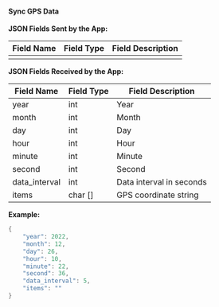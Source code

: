 #### Sync GPS Data


**JSON Fields Sent by the App:**

| Field Name      | Field Type | Field Description |
| --------------- | ---------- | ----------------- |
|                 |            |                   |

**JSON Fields Received by the App:**

| Field Name       | Field Type | Field Description |
| ---------------- | ---------- | ----------------- |
| year             | int        | Year              |
| month            | int        | Month             |
| day              | int        | Day               |
| hour             | int        | Hour              |
| minute           | int        | Minute            |
| second           | int        | Second            |
| data_interval    | int        | Data interval in seconds |
| items            | char []    | GPS coordinate string |

**Example:**

```c
{
    "year": 2022,
    "month": 12,
    "day": 26,
    "hour": 10,
    "minute": 22,
    "second": 36,
    "data_interval": 5,
    "items": ""
}
```